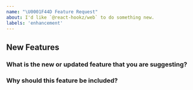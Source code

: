 ```yaml
---
name: "\U0001F44D Feature Request"
about: I'd like `@react-hookz/web` to do something new.
labels: 'enhancement'
---
```


<!--
Thank you for contributing to open source!

Have a feature request?
=======================
Remove the template from below and provide thoughtful commentary *and code samples* on what this
feature means for your product. What will it allow you to do that you can't do today? How will it
make current work-arounds straightforward? What potential bugs and edge cases does it help to
avoid? etc. Please keep it product-centric.
-->

## New Features

### What is the new or updated feature that you are suggesting?

### Why should this feature be included?
